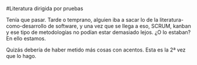 #Literatura dirigida por pruebas

Tenía que pasar. Tarde o temprano, alguien iba a sacar lo de la
literatura-como-desarrollo de software, y una vez que se llega a eso,
SCRUM, kanban y ese tipo de metodologías no podían estar demasiado
lejos. ¿O lo estaban? En ello estamos.

Quizás debería de haber metido más cosas con acentos. Esta es la 2ª
vez que lo hago.
